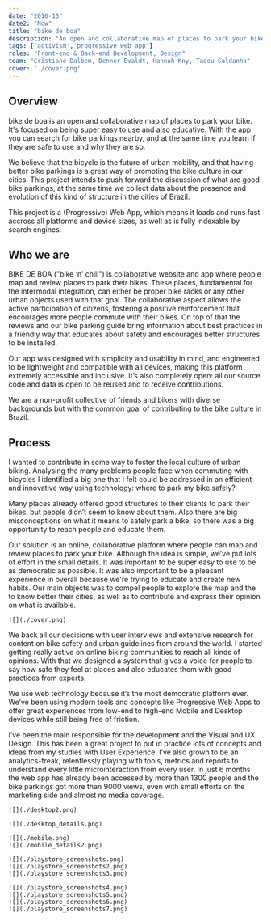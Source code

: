 ```yaml
---
date: "2016-10"
date2: "Now"
title: "bike de boa"
description: "An open and collaborative map of places to park your bike, made to be super easy to use and educative. With the web app you can search for bike parkings nearby, and at the same time you learn if they are safe to use and why they are so."
tags: ['activism','progressive web app']
roles: "Front-end & Back-end Development, Design"
team: "Cristiano Dalbem, Denner Evaldt, Hannah Kny, Tadeu Saldanha"
cover: './cover.png'
---
```



## Overview

bike de boa is an open and collaborative map of places to park your bike. It's focused on being super easy to use and also educative. With the app you can search for bike parkings nearby, and at the same time you learn if they are safe to use and why they are so.

We believe that the bicycle is the future of urban mobility, and that having better bike parkings is a great way of promoting the bike culture in our cities. This project intends to push forward the discussion of what are good bike parkings, at the same time we collect data about the presence and evolution of this kind of structure in the cities of Brazil.

This project is a (Progressive) Web App, which means it loads and runs fast accross all platforms and device sizes, as well as is fully indexable by search engines.

## Who we are

BIKE DE BOA ("bike ‘n’ chill") is collaborative website and app where people map and review places to park their bikes. These places, fundamental for the intermodal integration, can either be proper bike racks or any other urban objects used with that goal. The collaborative aspect allows the active participation of citizens, fostering a positive reinforcement that encourages more people commute with their bikes. On top of that the reviews and our bike parking guide bring information about best practices in a friendly way that educates about safety and encourages better structures to be installed.

Our app was designed with simplicity and usability in mind, and engineered to be lightweight and compatible with all devices, making this platform extremely accessible and inclusive. It’s also completely open: all our source code and data is open to be reused and to receive contributions.

We are a non-profit collective of friends and bikers with diverse backgrounds but with the common goal of contributing to the bike culture in Brazil.
 

## Process

I wanted to contribute in some way to foster the local culture of urban biking. Analysing the many problems people face when commuting with bicycles I identified a big one that I felt could be addressed in an efficient and innovative way using technology: where to park my bike safely?

Many places already offered good structures to their clients to park their bikes, but people didn’t seem to know about them. Also there are big misconceptions on what it means to safely park a bike, so there was a big opportunity to reach people and educate them.

Our solution is an online, collaborative platform where people can map and review places to park your bike. Although the idea is simple, we’ve put lots of effort in the small details. It was important to be super easy to use to be as democratic as possible. It was also important to be a pleasant experience in overall because we're trying to educate and create new habits. Our main objects was to compel people to explore the map and the to know better their cities, as well as to contribute and express their opinion on what is available.

```grid|1
![](./cover.png)
```

We back all our decisions with user interviews and extensive research for content on bike safety and urban guidelines from around the world. I started getting really active on online biking communities to reach all kinds of opinions. With that we designed a system that gives a voice for people to say how safe they feel at places and also educates them with good practices from experts.

We use web technology because it’s the most democratic platform ever. We’ve been using modern tools and concepts like Progressive Web Apps to offer great experiences from low-end to high-end Mobile and Desktop devices while still being free of friction.
 
I’ve been the main responsible for the development and the Visual and UX Design. This has been a great project to put in practice lots of concepts and ideas from my studies with User Experience. I’ve also grown to be an analytics-freak, relentlessly playing with tools, metrics and reports to understand every little microinteraction from every user. In just 6 months the web app has already been accessed by more than 1300 people and the bike parkings got more than 9000 views, even with small efforts on the marketing side and almost no media coverage.

<results-banner
    data='{
        "unique users/month": "400",
        "total pin views": "43,000+",
        "mapped bike parkings": "2,700+",
        "cities": "62"
    }'>
</results-banner>


```grid|1
![](./desktop2.png)
```

```grid|1
![](./desktop_details.png)
````

```grid|2 
![](./mobile.png)
![](./mobile_details2.png)
```

```grid|3
![](./playstore_screenshots.png)
![](./playstore_screenshots2.png)
![](./playstore_screenshots3.png)
```

```grid|4
![](./playstore_screenshots4.png)
![](./playstore_screenshots5.png)
![](./playstore_screenshots6.png)
![](./playstore_screenshots7.png)
```